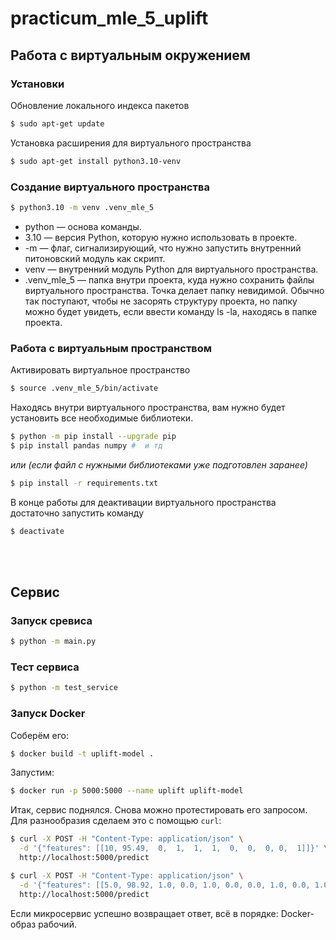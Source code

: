 # practicum_mle_5_uplift

## Работа с виртуальным окружением

### Установки

Обновление локального индекса пакетов
```bash
$ sudo apt-get update
```

Установка расширения для виртуального пространства
```bash
$ sudo apt-get install python3.10-venv
```
### Создание виртуального пространства

```bash
$ python3.10 -m venv .venv_mle_5
```

- python — основа команды.
- 3.10 — версия Python, которую нужно использовать в проекте.
- -m — флаг, сигнализирующий, что нужно запустить внутренний питоновский модуль как скрипт.
- venv — внутренний модуль Python для виртуального пространства.
- .venv_mle_5 — папка внутри проекта, куда нужно сохранить файлы виртуального пространства. Точка делает папку невидимой. Обычно так поступают, чтобы не засорять структуру проекта, но папку можно будет увидеть, если ввести команду ls -la, находясь в папке проекта.

### Работа с виртуальным пространством

Активировать виртуальное пространство
```bash
$ source .venv_mle_5/bin/activate 
```

Находясь внутри виртуального пространства, вам нужно будет установить все необходимые библиотеки.
```bash
$ python -m pip install --upgrade pip
$ pip install pandas numpy #  и тд
```
*или (если файл с нужными библиотеками уже подготовлен заранее)*
```bash
$ pip install -r requirements.txt
```

В конце работы для деактивации виртуального пространства достаточно запустить команду
```bash
$ deactivate
```

<br/><br/>

## Сервис

### Запуск сревиса

```bash
$ python -m main.py
```

### Тест сервиса

```bash
$ python -m test_service
```

### Запуск Docker

Соберём его:


```bash
$ docker build -t uplift-model . 
```

Запустим:

```bash
$ docker run -p 5000:5000 --name uplift uplift-model
```

Итак, сервис поднялся. Снова можно протестировать его запросом. Для разнообразия сделаем это с помощью `curl`:

```bash
$ curl -X POST -H "Content-Type: application/json" \
  -d '{"features": [[10, 95.49,  0,  1,  1,  1,  0,  0,  0, 0,  1]]}' \
  http://localhost:5000/predict 
```

```bash
$ curl -X POST -H "Content-Type: application/json" \
  -d '{"features": [[5.0, 98.92, 1.0, 0.0, 1.0, 0.0, 0.0, 1.0, 0.0, 1.0, 0.0], [3.0, 132.65, 0.0, 1.0, 0.0, 0.0, 1.0, 0.0, 0.0, 1.0, 0.0], [9.0, 328.2, 0.0, 1.0, 0.0, 0.0, 0.0, 1.0, 0.0, 0.0, 1.0]]}' \
  http://localhost:5000/predict 
```

Если микросервис успешно возвращает ответ, всё в порядке: Docker-образ рабочий.
